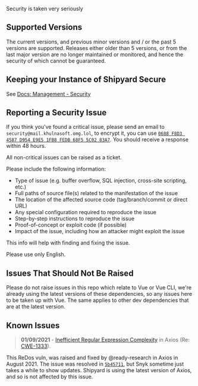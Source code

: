 
Security is taken very seriously

## Supported Versions
The current versions, and previous minor versions and / or the past 5 versions are supported. Releases either older than 5 versions, or from the last major version are no longer maintained or monitored, and hence the security of which cannot be guaranteed.

## Keeping your Instance of Shipyard Secure
See [Docs: Management - Security](/docs/management.md#securing)

## Reporting a Security Issue
If you think you've found a critical issue, please send an email to `security@mail.khulnasoft.omg.lol`, to encrypt it, you can use [`0688 F8D3 4587 D954 E9E5 1FB8 FEDB 68F5 5C02 83A7`](https://keybase.io/khulansoft/pgp_keys.asc?fingerprint=0688f8d34587d954e9e51fb8fedb68f55c0283a7). You should receive a response within 48 hours.

All non-critical issues can be raised as a ticket.

Please include the following information:
- Type of issue (e.g. buffer overflow, SQL injection, cross-site scripting, etc.)
- Full paths of source file(s) related to the manifestation of the issue
- The location of the affected source code (tag/branch/commit or direct URL)
- Any special configuration required to reproduce the issue
- Step-by-step instructions to reproduce the issue
- Proof-of-concept or exploit code (if possible)
- Impact of the issue, including how an attacker might exploit the issue

This info will help with finding and fixing the issue.

Please use only English.

## Issues That Should Not Be Raised
Please do not raise issues in this repo which relate to Vue or Vue CLI, we're already using the latest versions of these dependencies, so any issues here to be taken up with Vue. The same applies to other dev dependencies that are at the latest version.

## Known Issues

> **01/09/2021** - [Inefficient Regular Expression Complexity](https://www.huntr.dev/bounties/1e8f07fc-c384-4ff9-8498-0690de2e8c31/) in Axios (Re: [CWE-1333](https://cwe.mitre.org/data/definitions/1333.html)).

This ReDos vuln, was raised and fixed by @ready-research in Axios in August 2021. The issue was resolved in [`5b45711`](https://github.com/axios/axios/commit/5b457116e31db0e88fede6c428e969e87f290929), but Snyk sometime just takes a while to show updates. Shipyard is using the latest version of Axios, and so is not affected by this issue.
